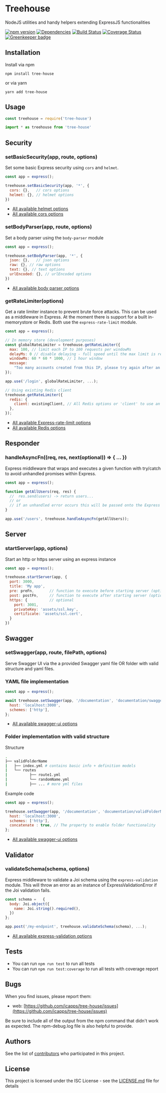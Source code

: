 # Treehouse

NodeJS utilities and handy helpers extending ExpressJS functionalities

[![npm version](https://badge.fury.io/js/tree-house.svg)](https://badge.fury.io/js/tree-house)
[![Dependencies](https://david-dm.org/icapps/tree-house.svg)](https://david-dm.org/icapps/tree-house.svg)
[![Build Status](https://travis-ci.com/icapps/tree-house.svg?branch=master)](https://travis-ci.com/icapps/tree-house)
[![Coverage Status](https://coveralls.io/repos/github/icapps/tree-house/badge.svg)](https://coveralls.io/github/icapps/tree-house) 
[![Greenkeeper badge](https://badges.greenkeeper.io/icapps/tree-house.svg)](https://greenkeeper.io/)

## Installation

Install via npm

```shell
npm install tree-house
```

or via yarn

```shell
yarn add tree-house
```

## Usage

```javascript
const treehouse = require('tree-house')
```

```javascript
import * as treehouse from 'tree-house'
```

## Security

### setBasicSecurity(app, route, options)

Set some basic Express security using `cors` and `helmet`.

```javascript
const app = express();

treehouse.setBasicSecurity(app, '*', {
  cors: {},   // cors options
  helmet: {}, // helmet options
})
```

- [All available helmet options](https://github.com/helmetjs/helmet)
- [All available cors options](https://github.com/expressjs/cors)

### setBodyParser(app, route, options)

Set a body parser using the `body-parser` module

```javascript
const app = express();

treehouse.setBodyParser(app, '*', {
  json: {},   // json options
  raw: {}, // raw options
  text: {}, // text options
  urlEncoded: {}, // urlEncoded options
})
```

- [All available body parser options](https://github.com/expressjs/body-parser)

### getRateLimiter(options)

Get a rate limiter instance to prevent brute force attacks. This can be used as a middleware in Express.
At the moment there is support for a built in-memorystore or Redis. Both use the `express-rate-limit` module.

```javascript
const app = express();

// In memory store (development purposes)
const globalRateLimiter = treehouse.getRateLimiter({
  max: 100, // limit each IP to 100 requests per windowMs
  delayMs: 0 // disable delaying - full speed until the max limit is reached
  windowMs: 60 * 60 * 1000, // 1 hour window
  message:
    "Too many accounts created from this IP, please try again after an hour"
});

app.use('/login', globalRateLimiter, ...);

// Using existing Redis client
treehouse.getRateLimiter({
  redis: {
    client: existingClient, // All Redis options or 'client' to use an existing client (see rate-limit-redis)
  },
});
```

- [All available Express-rate-limit options](https://github.com/nfriedly/express-rate-limit)
- [All available Redis options](https://github.com/NodeRedis/node_redis)

## Responder

### handleAsyncFn((req, res, next(optional)) => { ... })

Express middleware that wraps and executes a given function with try/catch to avoid unhandled promises within Express.

```javascript
const app = express();

function getAllUsers(req, res) {
  //  res.send(users) -> return users...
  // or
  // if an unhandled error occurs this will be passed onto the Express error handler instead of raising an UnhandledPromiseRejectionError
}

app.use('/users', treehouse.handleAsyncFn(getAllUsers));
```

## Server

### startServer(app, options)

Start an http or https server using an express instance

```javascript
const app = express();

treehouse.startServer(app, {
  port: 3000,
  title: 'My app',
  pre: preFn,       // function to execute before starting server (optional)
  post: postFn,     // function to execute after starting server (optional) - will contain the http server as first argument
  https: {          // optional
    port: 3001,
    privateKey: 'assets/ssl.key',
    certificate: 'assets/ssl.cert',
  }
})
```

## Swagger

### setSwagger(app, route, filePath, options)

Serve Swagger UI via the a provided Swagger yaml file OR folder with valid structure and yaml files.

### YAML file implementation

```javascript
const app = express();

await treehouse.setSwagger(app, '/documentation', 'documentation/swagger.yml', {
  host: 'localhost:3000',
  schemes: ['http'],
};
```

- [All available swagger-ui options](https://github.com/swagger-api/swagger-ui)

### Folder  implementation with valid structure

Structure

```bash
.
├── validFolderName
|   ├── index.yml # contains basic info + definition models
|   └── routes
|          ├── route1.yml
|          └── randomName.yml
|          ├── ... # more yml files
```

Example code

```javascript
const app = express();

treehouse.setSwagger(app, '/documentation', 'documentation/validFolderName', {
  host: 'localhost:3000',
  schemes: ['http'],
  concatenate : true, // The property to enable folder functionality
};
```

- [All available swagger-ui options](https://github.com/swagger-api/swagger-ui)

## Validator

### validateSchema(schema, options)

Express middleware to validate a Joi schema using the `express-validation` module. This will throw an error as an instance of ExpressValidationError if the Joi validation fails.

```javascript
const schema =   {
  body: Joi.object({
    name: Joi.string().required(),
  })
};

app.post('/my-endpoint', treehouse.validateSchema(schema), ...);
```

- [All available express-validation options](https://github.com/AndrewKeig/express-validation)

## Tests

- You can run `npm run test` to run all tests
- You can run `npm run test:coverage` to run all tests with coverage report

## Bugs

When you find issues, please report them:

- web: [https://github.com/icapps/tree-house/issues](https://github.com/icapps/tree-house/issues)

Be sure to include all of the output from the npm command that didn't work as expected. The npm-debug.log file is also helpful to provide.

## Authors

See the list of [contributors](https://github.com/icapps/tree-house/contributors) who participated in this project.

## License

This project is licensed under the ISC License - see the [LICENSE.md](LICENSE.md) file for details
